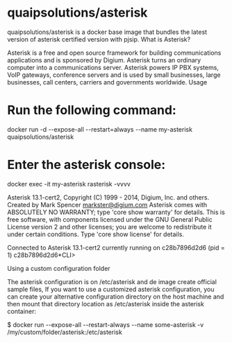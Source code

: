 # quaipsolutions/asterisk

quaipsolutions/asterisk is a docker base image that bundles the latest version of asterisk certified version with pjsip.
What is Asterisk?

Asterisk is a free and open source framework for building communications applications and is sponsored by Digium.
Asterisk turns an ordinary computer into a communications server. Asterisk powers IP PBX systems, VoIP gateways, conference servers and is used by small businesses, large businesses, call centers, carriers and governments worldwide.
Usage

# Run the following command:

docker run -d --expose-all --restart=always --name my-asterisk quaipsolutions/asterisk

# Enter the asterisk console:

docker exec -it my-asterisk rasterisk -vvvv

Asterisk 13.1-cert2, Copyright (C) 1999 - 2014, Digium, Inc. and others. 
Created by Mark Spencer <markster@digium.com>
Asterisk comes with ABSOLUTELY NO WARRANTY; type 'core show warranty' for details.
This is free software, with components licensed under the GNU General Public  
License version 2 and other licenses; you are welcome to redistribute it under
certain conditions. Type 'core show license' for details.

Connected to Asterisk 13.1-cert2 currently running on c28b7896d2d6 (pid = 1)
c28b7896d2d6*CLI>

Using a custom configuration folder

The asterisk configuration is on /etc/asterisk and de image create official sample files, If you want to use a customized asterisk configuration, you can create your alternative configuration directory on the host machine and then mount that directory location as /etc/asterisk inside the asterisk container:

$ docker run --expose-all --restart-always --name some-asterisk -v /my/custom/folder/asterisk:/etc/asterisk
